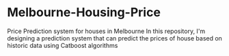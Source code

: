 # Melbourne-Housing-Price
Price Prediction system for houses in Melbourne
In this repository, I'm designing a prediction system that can predict the prices of house based on historic data using Catboost algorithms 
